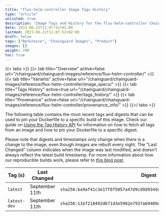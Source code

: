 ```yaml
---
title: "flux-helm-controller Image Tags History"
type: "article"
unlisted: true
description: "Image Tags and History for the flux-helm-controller Chainguard Image"
date: 2023-06-22T11:07:52+02:00
lastmod: 2023-06-22T11:07:52+02:00
draft: false
tags: ["Reference", "Chainguard Images", "Product"]
images: []
weight: 700
toc: true
---
```


{{< tabs >}}
{{< tab title="Overview" active=false url="/chainguard/chainguard-images/reference/flux-helm-controller/" >}}
{{< tab title="Variants" active=false url="/chainguard/chainguard-images/reference/flux-helm-controller/image_specs/" >}}
{{< tab title="Tags History" active=true url="/chainguard/chainguard-images/reference/flux-helm-controller/tags_history/" >}}
{{< tab title="Provenance" active=false url="/chainguard/chainguard-images/reference/flux-helm-controller/provenance_info/" >}}
{{</ tabs >}}

The following table contains the most recent tags and digests that can be used to pin your Dockerfile to a specific build of this image. Check our guide on [Using the Tag History API](/chainguard/chainguard-images/using-the-tag-history-api/) for information on how to fetch all tags from an image and how to pin your Dockerfile to a specific digest.

Please note that digests and timestamps only change when there is a change to the image, even though images are rebuilt every night. The "Last Changed" column indicates when the image was last modified, and doesn't always reflect the latest build timestamp. For more information about how our reproducible builds work, please refer to [this blog post](https://www.chainguard.dev/unchained/reproducing-chainguards-reproducible-image-builds).

| Tag (s)       | Last Changed   | Digest                                                                    |
|---------------|----------------|---------------------------------------------------------------------------|
|  `latest`     | September 11th | `sha256:ba9af41c3e17f6f5057a47d9cd9d934dafd1ae10daeddaec18d92d3e99cdc2ec` |
|  `latest-dev` | September 11th | `sha256:11bf218492d671d3e5902e7937a69489d9e8b4c1dc0fc39d70e18f3df1c0b796` |

